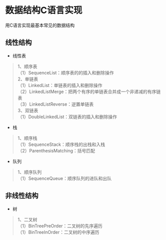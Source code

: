 # 数据结构C语言实现 #


用C语言实现最基本常见的数据结构



## 线性结构
* 线性表</br>
>1、顺序表</br>
（1）SequenceList：顺序表的的插入和删除操作</br>
2、单链表</br>
（1）LinkedList：单链表的插入和删除操作</br>
（2）LinkedListMerge：把两个有序的单链表合并成一个非递减的有序链表</br>
（3）LinkedListReverse：逆置单链表</br>
3、双链表</br>
（1）DoubleLinkedList：双链表的插入和删除操作

* 栈</br>
>1、顺序栈</br>
（1）SequenceStack：顺序栈的出栈和入栈</br>
（2）ParenthesisMatching：括号匹配

* 队列</br>
>1、顺序队列</br>
（1）SequenceQueue：顺序队列的进队和出队</br>


## 非线性结构
* 树</br>
>1、二叉树</br>
（1）BinTreePreOrder：二叉树的先序遍历</br>
（1）BinTreeInOrder：二叉树的中序遍历</br>
